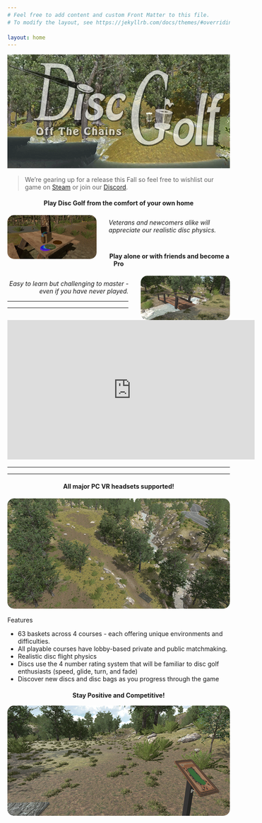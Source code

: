 ```yaml
---
# Feel free to add content and custom Front Matter to this file.
# To modify the layout, see https://jekyllrb.com/docs/themes/#overriding-theme-defaults

layout: home
---
```


![Disc Golf Virtual Reality Game](/images/logo_wBKG_discgolf.gif)

<blockquote> We’re gearing up for a release this Fall so feel free to wishlist our game on
<a href="https://store.steampowered.com/app/1372700" target="_blank">Steam<i  style="position: relative; top: 3px;" class="fab fa-fw fa-steam" aria-hidden="true"></i></a>
or join our 
<a href="https://discord.com/invite/FSPf6AK" target="_blank">Discord<i  style="position: relative; top: 3px;" class="fab fa-fw fa-discord" aria-hidden="true"></i></a>.
</blockquote>

<h4 style="text-align: center;">Play Disc Golf from the comfort of your own home</h4>
<a href="/images/imageExample6.gif"><img src="/images/imageExample6.gif" style="width: 40%; float: left; margin-right: 2em; border-radius: 15px;"></a>
<div style="width: 60%; margin-left: auto; margin-bottom: 3em;">
    <p style="margin-top: 9%; margin-bottom: 10%; "><em>Veterans and newcomers alike will appreciate our realistic disc physics.</em></p>
</div>
<h4 style=" text-align: center;">Play alone or with friends and become a Pro</h4>
<a href="/images/imageExample1.gif"><img src="/images/imageExample1.gif" style="width: 40%; float: right; margin-left: 2em; border-radius: 15px;"></a>
<div style="width: 60%; text-align: right;">
    <p style="margin-top: 9%;"><em>Easy to learn but challenging to master - even if you have never played.</em></p>
</div>
<hr>
<hr>
<iframe width="560" height="315" src="https://www.youtube-nocookie.com/embed/uIUt4YEVWak" frameborder="0" allow="accelerometer; autoplay; encrypted-media; gyroscope; picture-in-picture" allowfullscreen></iframe>
<hr>
<hr>
<h4 style="text-align: center;">All major PC VR headsets supported!</h4>
<a href="/images/imageExample5.gif"><img src="/images/imageExample5.gif" style="border-radius: 15px;"></a>


Features
<ul>
<li>63 baskets across 4 courses - each offering unique environments and difficulties.</li>

<li>All playable courses have lobby-based private and public matchmaking.</li>

<li>Realistic disc flight physics</li>

<li>Discs use the 4 number rating system that will be familiar to disc golf enthusiasts (speed, glide, turn, and fade)</li>

<li>Discover new discs and disc bags as you progress through the game</li>
</ul>

<h4 style=" text-align: center; margin-bottom: 15px;">Stay Positive and Competitive!</h4>


<a href="/images/imageExample2.gif"><img src="/images/imageExample2.gif" style=" margin-right: 2em; border-radius: 15px;"></a>


